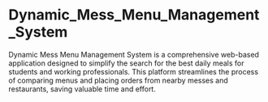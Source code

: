 # Dynamic_Mess_Menu_Management_System
Dynamic Mess Menu Management System is a comprehensive web-based application designed to simplify the search for the best daily meals for students and working professionals. This platform streamlines the process of comparing menus and placing orders from nearby messes and restaurants, saving valuable time and effort.
